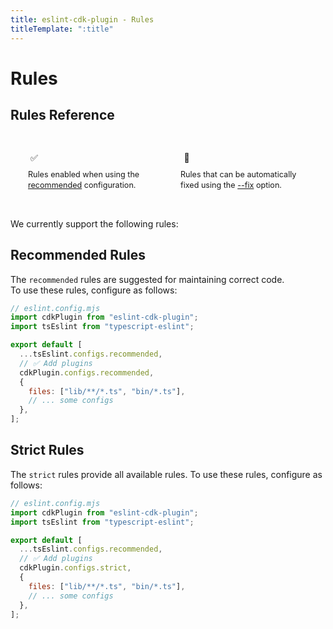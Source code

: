 ```yaml
---
title: eslint-cdk-plugin - Rules
titleTemplate: ":title"
---
```


<script setup>
import RuleItem from '../components/RuleItem.vue'
</script>

<style>
.rule-list {
  list-style: none;
  padding: 0;
  margin: 0;
}

.status-icon {
  width: 20px;
  height: 20px;
  display: flex;
  align-items: center;
  justify-content: center;
  margin-right: 8px;
}

.legend {
  margin-bottom: 16px;
  padding: 16px;
  background-color: var(--vp-c-bg-soft);
  border-radius: 8px;
  display: flex;
  gap: 16px;
}

.legend-item {
  display: flex;
  flex-direction: column;
  align-items: flex-start;
  gap: 8px;
  flex: 1;
  padding: 12px;
  background-color: var(--vp-c-bg);
  border-radius: 4px;
}

.legend-icon {
  display: flex;
  align-items: center;
  gap: 8px;
}

.legend-text {
  font-size: 0.9em;
  color: var(--vp-c-text-2);
  line-height: 1.4;
}
</style>

# Rules

## Rules Reference

<div class="legend">
  <div class="legend-item">
    <div class="legend-icon">
      <span class="status-icon recommended">✅</span>
    </div>
    <span class="legend-text">Rules enabled when using the <a href="/rules/#recommended-rules">recommended</a> configuration.</span>
  </div>
  <div class="legend-item">
    <div class="legend-icon">
      <span class="status-icon fixable">🔧</span>
    </div>
    <span class="legend-text">
      Rules that can be automatically fixed using the
      <a href="https://eslint.org/docs/latest/use/command-line-interface#--fix">--fix</a>
      option.
    </span>
  </div>
</div>

We currently support the following rules:

<ul class="rule-list">
  <RuleItem
    name="construct-constructor-property"
    description="Enforces that constructors of CDK Constructs have parameter names 'scope, id' or 'scope, id, props'."
    link="/rules/construct-constructor-property"
    :isRecommended="true"
    :isFixable="false"
  />
  <RuleItem
    name="no-construct-in-interface"
    description="Disallows specifying CDK Construct types (e.g., Bucket) for interface properties."
    link="/rules/no-construct-in-interface"
    :isRecommended="true"
    :isFixable="false"
  />
  <RuleItem
    name="no-construct-in-public-property-of-construct"
    description="Disallows specifying Construct types (e.g., Bucket) for public properties of CDK Constructs."
    link="/rules/no-construct-in-public-property-of-construct"
    :isRecommended="true"
    :isFixable="false"
  />
  <RuleItem
    name="no-construct-stack-suffix"
    description="Disallows 'Construct' or 'Stack' strings in Construct and Stack IDs."
    link="/rules/no-construct-stack-suffix"
    :isRecommended="true"
    :isFixable="false"
  />
  <RuleItem
    name="no-import-private"
    description="Disallows importing modules from private directories at different hierarchy levels."
    link="/rules/no-import-private"
    :isRecommended="false"
    :isFixable="false"
  />
  <RuleItem
    name="no-mutable-property-of-props-interface"
    description="Enforces that properties of Props(interface) are specified with readonly."
    link="/rules/no-mutable-property-of-props-interface"
    :isRecommended="true"
    :isFixable="true"
  />
  <RuleItem
    name="no-mutable-public-property-of-construct"
    description="Enforces that public properties of Constructs are specified with readonly."
    link="/rules/no-mutable-public-property-of-construct"
    :isRecommended="true"
    :isFixable="true"
  />
  <RuleItem
    name="no-parent-name-construct-id-match"
    description="Disallows specifying the parent class name in Construct IDs."
    link="/rules/no-parent-name-construct-id-match"
    :isRecommended="true"
    :isFixable="false"
  />
  <RuleItem
    name="no-variable-construct-id"
    description="Disallows using variables for Construct IDs."
    link="/rules/no-variable-construct-id"
    :isRecommended="true"
    :isFixable="false"
  />
  <RuleItem
    name="pascal-case-construct-id"
    description="Enforces PascalCase for Construct IDs."
    link="/rules/pascal-case-construct-id"
    :isRecommended="true"
    :isFixable="true"
  />
  <RuleItem
    name="props-name-convention"
    description="Enforces that Props(interface) names follow the ${ConstructName}Props format."
    link="/rules/props-name-convention"
    :isRecommended="false"
    :isFixable="false"
  />
  <RuleItem
    name="require-jsdoc"
    description="Requires JSDoc comments for interface properties and public properties of Constructs."
    link="/rules/require-jsdoc"
    :isRecommended="false"
    :isFixable="false"
  />
  <RuleItem
    name="require-passing-this"
    description="Enforces passing 'this' to the constructor of Constructs."
    link="/rules/require-passing-this"
    :isRecommended="true"
    :isFixable="true"
  />
  <RuleItem
    name="require-props-default-doc"
    description="Requires '@default' JSDoc for optional properties of Props(interface)."
    link="/rules/require-props-default-doc"
    :isRecommended="false"
    :isFixable="false"
  />
</ul>

## Recommended Rules

The `recommended` rules are suggested for maintaining correct code.  
To use these rules, configure as follows:

```js
// eslint.config.mjs
import cdkPlugin from "eslint-cdk-plugin";
import tsEslint from "typescript-eslint";

export default [
  ...tsEslint.configs.recommended,
  // ✅ Add plugins
  cdkPlugin.configs.recommended,
  {
    files: ["lib/**/*.ts", "bin/*.ts"],
    // ... some configs
  },
];
```

## Strict Rules

The `strict` rules provide all available rules.
To use these rules, configure as follows:

```js
// eslint.config.mjs
import cdkPlugin from "eslint-cdk-plugin";
import tsEslint from "typescript-eslint";

export default [
  ...tsEslint.configs.recommended,
  // ✅ Add plugins
  cdkPlugin.configs.strict,
  {
    files: ["lib/**/*.ts", "bin/*.ts"],
    // ... some configs
  },
];
```
